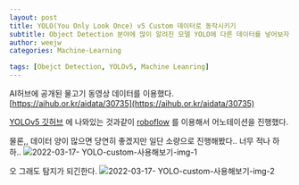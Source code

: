 ```yaml
---
layout: post
title: YOLO(You Only Look Once) v5 Custom 데이터로 동작시키기
subtitle: Object Detection 분야에 많이 알려진 모델 YOLO에 다른 데이터를 넣어보자 
author: weejw
categories: Machine-Learning

tags: [Obejct Detection, YOLOv5, Machine Leanring]
---
```

AI허브에 공개된 물고기 동영상 데이터를 이용했다. 
[https://aihub.or.kr/aidata/30735](https://aihub.or.kr/aidata/30735)

[YOLOv5 깃허브](https://github.com/ultralytics/yolov5/wiki/Train-Custom-Data) 에 나와있는 것과같이 [roboflow](https://roboflow.com/annotate?ref=ultralytics) 를 이용해서 어노테이션을 진행했다.

물론,, 데이터 양이 많으면 당연히 좋겠지만 일단 소량으로 진행해봤다.. 너무 적나 하하..
![2022-03-17- YOLO-custom-사용해보기-img-1](https://user-images.githubusercontent.com/33684393/158744130-3845d9f4-47c3-4d21-a30f-2c35cda0f469.PNG)

오 그래도 탐지가 되긴한다. 
![2022-03-17- YOLO-custom-사용해보기-img-2](https://user-images.githubusercontent.com/33684393/158949634-f17648e2-93dd-4957-a3ef-10922a4028e2.PNG)
